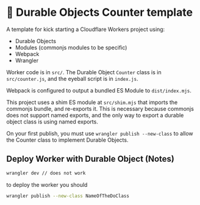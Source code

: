 # 👷 Durable Objects Counter template

A template for kick starting a Cloudflare Workers project using:

- Durable Objects
- Modules (commonjs modules to be specific)
- Webpack
- Wrangler

Worker code is in `src/`. The Durable Object `Counter` class is in `src/counter.js`, and the eyeball script is in `index.js`.

Webpack is configured to output a bundled ES Module to `dist/index.mjs`.

This project uses a shim ES module at `src/shim.mjs` that imports the commonjs bundle, and re-exports it. This is necessary because commonjs does not support named exports, and the only way to export a durable object class is using named exports.

On your first publish, you must use `wrangler publish --new-class` to allow the Counter class to implement Durable Objects.

## Deploy Worker with Durable Object (Notes)

```bash
wrangler dev // does not work
```

to deploy the worker you should

```bash
wrangler publish --new-class NameOfTheDoClass
```
